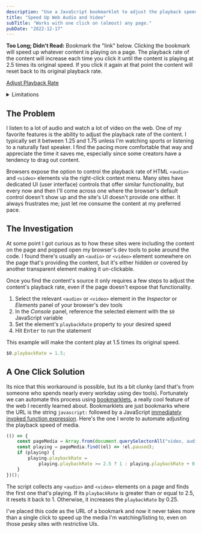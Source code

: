 ```yaml
---
description: "Use a JavaScript bookmarklet to adjust the playback speed of media on almost any page."
title: "Speed Up Web Audio and Video"
subTitle: "Works with one click on (almost) any page."
pubDate: "2022-12-17"
---
```


**Too Long; Didn't Read:** Bookmark the "link" below. Clicking the bookmark will speed up whatever content is playing on a page. The playback rate of the content will increase each time you click it until the content is playing at 2.5 times its original speed. If you click it again at that point the content will reset back to its original playback rate.

<a href="javascript:(()=>{const a=Array.from(document.querySelectorAll('video, audio')).find((a=>!a.paused));a&&(a.playbackRate=a.playbackRate>=2.5?1:a.playbackRate+.25)})();">Adjust Playback Rate</a>

<details>
  <summary>Limitations</summary>
  <p>This solution cannot control content that has been embedded on a page from an external site. For example, it can speed up a YouTube video if you're watching it on youtube.com, but not if its been embedded in an article on another site. That's because the code in this bookmarklet runs in the context of whatever site you're on, and there are some pretty significant security implications around letting one site run code on another. Its possible there are other edge cases that prevent this bookmarklet from working, but that's the only one I've found. Read on to learn how it works.</p>
</details>

## The Problem

I listen to a lot of audio and watch a lot of video on the web. One of my favorite features is the ability to adjust the playback rate of the content. I typically set it between 1.25 and 1.75 unless I'm watching sports or listening to a naturally fast speaker. I find the pacing more comfortable that way and appreciate the time it saves me, especially since some creators have a tendency to drag out content.

Browsers expose the option to control the playback rate of HTML `<audio>` and `<video>` elements via the right-click context menu. Many sites have dedicated UI (user interface) controls that offer similar functionality, but every now and then I'll come across one where the browser's default control doesn't show up and the site's UI doesn't provide one either. It always frustrates me; just let me consume the content at my preferred pace.

## The Investigation

At some point I got curious as to how these sites were including the content on the page and popped open my browser's dev tools to poke around the code. I found there's usually an `<audio>` or `<video>` element somewhere on the page that's providing the content, but it's either hidden or covered by another transparent element making it un-clickable.

Once you find the content's source it only requires a few steps to adjust the content's playback rate, even if the page doesn't expose that functionality.

1. Select the relevant `<audio>` or `<video>` element in the _Inspector_ or _Elements_ panel of your browser's dev tools
1. In the _Console_ panel, reference the selected element with the `$0` JavaScript variable
1. Set the element's `playbackRate` property to your desired speed
1. Hit <kbd>Enter</kbd> to run the statement

This example will make the content play at 1.5 times its original speed.

```js
$0.playbackRate = 1.5;
```

## A One Click Solution

Its nice that this workaround is possible, but its a bit clunky (and that's from someone who spends nearly every workday using dev tools). Fortunately we can automate this process using [bookmarklets], a really cool feature of the web I recently learned about. Bookmarklets are just bookmarks where the URL is the string `javascript:` followed by a JavaScript [immediately invoked function expression][iife]. Here's the one I wrote to automate adjusting the playback speed of media.

```js
(() => {
	const pageMedia = Array.from(document.querySelectorAll("video, audio"));
	const playing = pageMedia.find((el) => !el.paused);
	if (playing) {
		playing.playbackRate =
			playing.playbackRate >= 2.5 ? 1 : playing.playbackRate + 0.25;
	}
})();
```

The script collects any `<audio>` and `<video>` elements on a page and finds the first one that's playing. If its `playbackRate` is greater than or equal to 2.5, it resets it back to 1. Otherwise, it increases the `playbackRate` by 0.25.

I've placed this code as the URL of a bookmark and now it never takes more than a single click to speed up the media I'm watching/listing to, even on those pesky sites with restrictive UIs.

[bookmarklets]: https://www.freecodecamp.org/news/what-are-bookmarklets/
[iife]: https://developer.mozilla.org/en-US/docs/Glossary/IIFE
